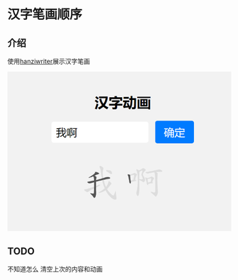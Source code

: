 # 汉字笔画顺序
## 介绍
使用[hanziwriter](https://hanziwriter.org/cn/docs.html#installation-link)展示汉字笔画

![图示](./docImg/微信截图_20230508182557.png) 

## TODO
不知道怎么 清空上次的内容和动画